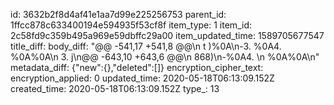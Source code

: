 id: 3632b2f8d4af41e1aa7d99e225256753
parent_id: 1ffcc878c633400194e594935f53cf8f
item_type: 1
item_id: 2c58fd9c359b495a969e59dbffc29a00
item_updated_time: 1589705677547
title_diff: 
body_diff: "@@ -541,17 +541,8 @@\n t )%0A\n-3. %0A4. %0A%0A\n 3. j\n@@ -643,10 +643,6 @@\n 868)\n-%0A4. \n %0A%0A\n"
metadata_diff: {"new":{},"deleted":[]}
encryption_cipher_text: 
encryption_applied: 0
updated_time: 2020-05-18T06:13:09.152Z
created_time: 2020-05-18T06:13:09.152Z
type_: 13